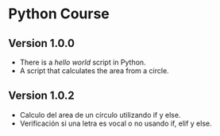 # Python Course 

## Version 1.0.0
- There is a *hello world* script in Python.
- A script that calculates the area from a circle.

## Version 1.0.2
- Calculo del area de un círculo utilizando if y else.
- Verificación si una letra es vocal o no usando if, elif y else.